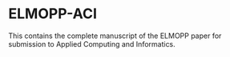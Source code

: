 # ELMOPP-ACI
This contains the complete manuscript of the ELMOPP paper for submission to Applied Computing and Informatics.
